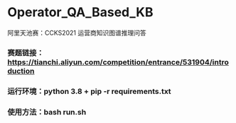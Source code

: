 # Operator_QA_Based_KB
阿里天池赛：CCKS2021 运营商知识图谱推理问答
### 赛题链接：https://tianchi.aliyun.com/competition/entrance/531904/introduction
### 运行环境：python 3.8 + pip -r requirements.txt
### 使用方法：bash run.sh
